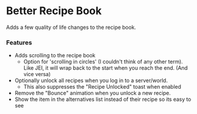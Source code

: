 # Better Recipe Book

Adds a few quality of life changes to the recipe book.

### Features

- Adds scrolling to the recipe book
    - Option for 'scrolling in circles' (I couldn't think of any other term). Like JEI, it will wrap back to the start when you reach the end. (And vice versa)
- Optionally unlock all recipes when you log in to a server/world.
  - This also suppresses the "Recipe Unlocked" toast when enabled
- Remove the "Bounce" animation when you unlock a new recipe.
- Show the item in the alternatives list instead of their recipe so its easy to see